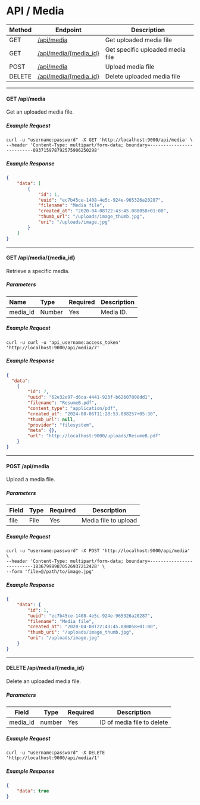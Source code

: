 # API / Media

Method | Endpoint                                             | Description
-------|------------------------------------------------------|---------------------------------
GET    | [/api/media](#get-apimedia)                          | Get uploaded media file
GET    | [/api/media/{media_id}](#get-apimediamedia_id)       | Get specific uploaded media file
POST   | [/api/media](#post-apimedia)                         | Upload media file
DELETE | [/api/media/{media_id}](#delete-apimediamedia_id)    | Delete uploaded media file

______________________________________________________________________

#### GET /api/media

Get an uploaded media file.

##### Example Request

```shell
curl -u "username:password" -X GET 'http://localhost:9000/api/media' \
--header 'Content-Type: multipart/form-data; boundary=--------------------------093715978792575906250298'
```

##### Example Response

```json
{
    "data": [
        {
            "id": 1,
            "uuid": "ec7b45ce-1408-4e5c-924e-965326a20287",
            "filename": "Media file",
            "created_at": "2020-04-08T22:43:45.080058+01:00",
            "thumb_url": "/uploads/image_thumb.jpg",
            "uri": "/uploads/image.jpg"
        }
    ]
}
```
______________________________________________________________________

#### GET /api/media/{media_id}

Retrieve a specific media.

##### Parameters

| Name          | Type      | Required | Description      |
|:--------------|:----------|:---------|:-----------------|
| media_id      | Number    | Yes      | Media ID.        |

##### Example Request

```shell
curl -u curl -u 'api_username:access_token' 'http://localhost:9000/api/media/7' 
```

##### Example Response

```json
{
  "data": 
    {
        "id": 7,
        "uuid": "62e32e97-d6ca-4441-923f-b62607000dd1",
        "filename": "ResumeB.pdf",
        "content_type": "application/pdf",
        "created_at": "2024-08-06T11:28:53.888257+05:30",
        "thumb_url": null,
        "provider": "filesystem",
        "meta": {},
        "url": "http://localhost:9000/uploads/ResumeB.pdf"
    }
}
```
______________________________________________________________________

#### POST /api/media

Upload a media file.

##### Parameters

| Field | Type      | Required | Description         |
|-------|-----------|----------|---------------------|
| file  | File      | Yes      | Media file to upload|

##### Example Request

```shell
curl -u "username:password" -X POST 'http://localhost:9000/api/media' \
--header 'Content-Type: multipart/form-data; boundary=--------------------------183679989870526937212428' \
--form 'file=@/path/to/image.jpg'
```

##### Example Response

```json
{
    "data": {
        "id": 1,
        "uuid": "ec7b45ce-1408-4e5c-924e-965326a20287",
        "filename": "Media file",
        "created_at": "2020-04-08T22:43:45.080058+01:00",
        "thumb_uri": "/uploads/image_thumb.jpg",
        "uri": "/uploads/image.jpg"
    }
}
```

______________________________________________________________________

#### DELETE /api/media/{media_id}

Delete an uploaded media file.

##### Parameters

| Field    | Type      | Required | Description             |
|----------|-----------|----------|-------------------------|
| media_id | number    | Yes      | ID of media file to delete |

##### Example Request

```shell
curl -u "username:password" -X DELETE 'http://localhost:9000/api/media/1'
```

##### Example Response

```json
{
    "data": true
}
```
